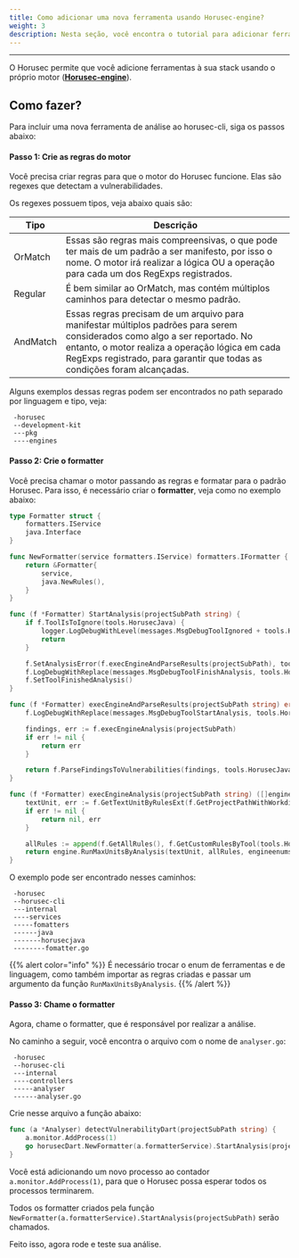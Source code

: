 ```yaml
---
title: Como adicionar uma nova ferramenta usando Horusec-engine?
weight: 3
description: Nesta seção, você encontra o tutorial para adicionar ferramentas pelo Horusec-engine.
---
```


---

O Horusec permite que você adicione ferramentas à sua stack usando o próprio motor \([**Horusec-engine**](https://github.com/ZupIT/horusec-engine)\). 

## **Como fazer?** 
Para incluir uma nova ferramenta de análise ao horusec-cli, siga os passos abaixo:

#### **Passo 1: Crie as regras do motor**
Você precisa criar regras para que o motor do Horusec funcione. Elas são regexes que detectam a vulnerabilidades.

Os regexes possuem tipos, veja abaixo quais são:

| Tipo            | Descrição                                                                                                                                                                                                                                                    |
|-----------------|-----------------------------------------------------------------------------------------------------------------------------------------------------------------------------------------------------------------------------------------------------------------| 
| OrMatch         | Essas são regras mais compreensivas, o que pode ter mais de um padrão a ser manifesto, por isso o nome. O motor irá realizar a lógica OU a operação para cada um dos RegExps registrados.                                                               |
| Regular         | É bem similar ao OrMatch, mas contém múltiplos caminhos para detectar o mesmo padrão.                                                                                                                                                       |  
| AndMatch        | Essas regras precisam de um arquivo para manifestar múltiplos padrões para serem considerados como algo a ser reportado. No entanto, o motor realiza a operação lógica em cada RegExps registrado, para garantir que todas as condições foram alcançadas.                 |  


Alguns exemplos dessas regras podem ser encontrados no path separado por linguagem e tipo, veja: 


```
 -horusec
 --development-kit
 ---pkg
 ----engines
```
#### **Passo 2: Crie o formatter**

Você precisa chamar o motor passando as regras e formatar para o padrão Horusec. 
Para isso, é necessário criar o **formatter**, veja como no exemplo abaixo: 


```go
type Formatter struct {
	formatters.IService
	java.Interface
}

func NewFormatter(service formatters.IService) formatters.IFormatter {
	return &Formatter{
		service,
		java.NewRules(),
	}
}

func (f *Formatter) StartAnalysis(projectSubPath string) {
	if f.ToolIsToIgnore(tools.HorusecJava) {
		logger.LogDebugWithLevel(messages.MsgDebugToolIgnored + tools.HorusecJava.ToString())
		return
	}

	f.SetAnalysisError(f.execEngineAndParseResults(projectSubPath), tools.HorusecJava, projectSubPath)
	f.LogDebugWithReplace(messages.MsgDebugToolFinishAnalysis, tools.HorusecJava)
	f.SetToolFinishedAnalysis()
}

func (f *Formatter) execEngineAndParseResults(projectSubPath string) error {
	f.LogDebugWithReplace(messages.MsgDebugToolStartAnalysis, tools.HorusecJava)

	findings, err := f.execEngineAnalysis(projectSubPath)
	if err != nil {
		return err
	}

	return f.ParseFindingsToVulnerabilities(findings, tools.HorusecJava, languages.Java)
}

func (f *Formatter) execEngineAnalysis(projectSubPath string) ([]engine.Finding, error) {
	textUnit, err := f.GetTextUnitByRulesExt(f.GetProjectPathWithWorkdir(projectSubPath))
	if err != nil {
		return nil, err
	}

	allRules := append(f.GetAllRules(), f.GetCustomRulesByTool(tools.HorusecJava)...)
	return engine.RunMaxUnitsByAnalysis(textUnit, allRules, engineenums.DefaultMaxUnitsPerAnalysis), nil
}
```

O exemplo pode ser encontrado nesses caminhos: 

```
 -horusec
 --horusec-cli
 ---internal
 ----services
 -----fomatters
 ------java
 -------horusecjava
 --------fomatter.go
```

{{% alert color="info" %}}
É necessário trocar o enum de ferramentas e de linguagem, como também importar as regras criadas e passar um argumento da função `RunMaxUnitsByAnalysis`.
{{% /alert %}}



#### **Passo 3: Chame o formatter**

Agora, chame o formatter, que é responsável por realizar a análise. 

No caminho a seguir, você encontra o arquivo com o nome de 
`analyser.go`:

```
 -horusec
 --horusec-cli
 ---internal
 ----controllers
 -----analyser
 ------analyser.go
```

Crie nesse arquivo a função abaixo: 

```go
func (a *Analyser) detectVulnerabilityDart(projectSubPath string) {
	a.monitor.AddProcess(1)
	go horusecDart.NewFormatter(a.formatterService).StartAnalysis(projectSubPath)
}
```

Você está adicionando um novo processo ao contador 
 `a.monitor.AddProcess(1)`, para que o Horusec possa esperar todos os processos terminarem. 

Todos os formatter criados pela função `NewFormatter(a.formatterService).StartAnalysis(projectSubPath)` serão chamados.

Feito isso, agora rode e teste sua análise.